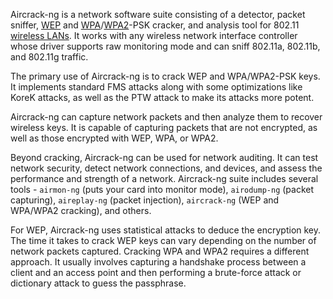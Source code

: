 Aircrack-ng is a network software suite consisting of a detector, packet sniffer, [WEP](../protocols/wep.md) and [WPA](../protocols/wpa.md)/[WPA2](../protocols/wpa2.md)-PSK cracker, and analysis tool for 802.11 [wireless LANs](). It works with any wireless network interface controller whose driver supports raw monitoring mode and can sniff 802.11a, 802.11b, and 802.11g traffic.

The primary use of Aircrack-ng is to crack WEP and WPA/WPA2-PSK keys. It implements standard FMS attacks along with some optimizations like KoreK attacks, as well as the PTW attack to make its attacks more potent.

Aircrack-ng can capture network packets and then analyze them to recover wireless keys. It is capable of capturing packets that are not encrypted, as well as those encrypted with WEP, WPA, or WPA2.

Beyond cracking, Aircrack-ng can be used for network auditing. It can test network security, detect network connections, and devices, and assess the performance and strength of a network. Aircrack-ng suite includes several tools - `airmon-ng` (puts your card into monitor mode), `airodump-ng` (packet capturing), `aireplay-ng` (packet injection), `aircrack-ng` (WEP and WPA/WPA2 cracking), and others.

For WEP, Aircrack-ng uses statistical attacks to deduce the encryption key. The time it takes to crack WEP keys can vary depending on the number of network packets captured. Cracking WPA and WPA2 requires a different approach. It usually involves capturing a handshake process between a client and an access point and then performing a brute-force attack or dictionary attack to guess the passphrase.

